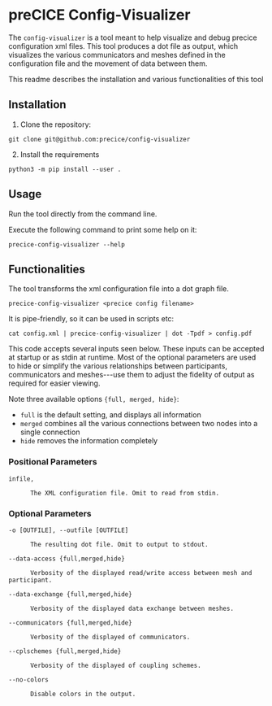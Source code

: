 # preCICE Config-Visualizer

The `config-visualizer` is a tool meant to help visualize and debug precice configuration xml files. This tool produces a dot file as output, which visualizes the various communicators and meshes defined in the configuration file and the movement of data between them.

This readme describes the installation and various functionalities of this tool

## Installation

1. Clone the repository:

```
git clone git@github.com:precice/config-visualizer
```

2. Install the requirements

```
python3 -m pip install --user .
```

## Usage

Run the tool directly from the command line.

Execute the following command to print some help on it:
```
precice-config-visualizer --help
```

## Functionalities

The tool transforms the xml configuration file into a dot graph file.
```
precice-config-visualizer <precice config filename>
```

It is pipe-friendly, so it can be used in scripts etc:
```
cat config.xml | precice-config-visualizer | dot -Tpdf > config.pdf
```

This code accepts several inputs seen below. These inputs can be accepted at startup or as stdin at runtime. Most of the optional parameters are used to hide or simplify the various relationships between participants, communicators and meshes---use them to adjust the fidelity of output as required for easier viewing.

 Note three available options `{full, merged, hide}`: 
 - `full` is the default setting, and displays all information
 - `merged` combines all the various connections between two nodes into a single connection
 - `hide` removes the information completely

  ### Positional Parameters
  ```
  infile, 
  ```
          The XML configuration file. Omit to read from stdin.


  ### Optional Parameters
  ```
  -o [OUTFILE], --outfile [OUTFILE] 
  ```
          The resulting dot file. Omit to output to stdout.

  ```
  --data-access {full,merged,hide} 
  ```
          Verbosity of the displayed read/write access between mesh and participant.

  ```
  --data-exchange {full,merged,hide} 
  ```
          Verbosity of the displayed data exchange between meshes.
  ```
  --communicators {full,merged,hide} 
  ```
          Verbosity of the displayed of communicators.
  ```
  --cplschemes {full,merged,hide} 
  ```
          Verbosity of the displayed of coupling schemes.
  ```
  --no-colors           
  ```
          Disable colors in the output.
